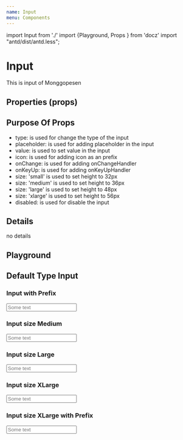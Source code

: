 ```yaml
---
name: Input
menu: Components
---
```


import Input from './'
import {Playground, Props } from 'docz'
import "antd/dist/antd.less";

# Input

This is input of Monggopesen

## Properties (props)

<Props of={Input} />

## Purpose Of Props

- type: is used for change the type of the input
- placeholder: is used for adding placeholder in the input
- value: is used to set value in the input
- icon: is used for adding icon as an prefix
- onChange: is used for adding onChangeHandler
- onKeyUp: is used for adding onKeyUpHandler
- size: 'small' is used to set height to 32px
- size: 'medium' is used to set height to 36px
- size: 'large' is used to set height to 48px
- size: 'xlarge' is used to set height to 56px
- disabled: is used for disable the input

## Details

no details

## Playground

## Default Type Input

### Input with Prefix

<Playground>
    <Input placeholder="Some text" icon="mail"  />
</Playground>

### Input size Medium

<Playground>
    <Input placeholder="Some text" size="medium" />
</Playground>

### Input size Large

<Playground>
    <Input placeholder="Some text" size="large" />
</Playground>

### Input size XLarge

<Playground>
    <Input placeholder="Some text" size="xlarge" />
</Playground>

### Input size XLarge with Prefix

<Playground>
    <Input placeholder="Some text" size="xlarge" icon="mail" />
</Playground>
